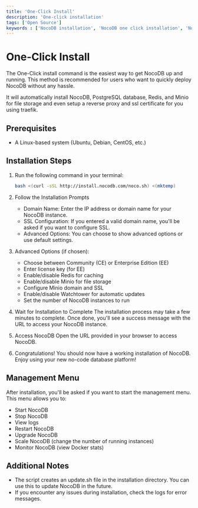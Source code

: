 ```yaml
---
title: 'One-Click Install'
description: 'One-click installation'
tags: ['Open Source']
keywords : ['NocoDB installation', 'NocoDB one click installation', 'NocoDB prerequisites']
---
```


# One-Click Install

The One-Click install command is the easiest way to get NocoDB up and running. This method is recommended for users who want to quickly deploy NocoDB without any hassle.

It will automatically install NocoDB, PostgreSQL database, Redis, and Minio for file storage and even setup a reverse proxy and ssl certificate for you using traefik.

## Prerequisites
- A Linux-based system (Ubuntu, Debian, CentOS, etc.)

## Installation Steps

1. Run the following command in your terminal:

    ```bash
    bash <(curl -sSL http://install.nocodb.com/noco.sh) <(mktemp)
    ```
   
2. Follow the Installation Prompts
    - Domain Name: Enter the IP address or domain name for your NocoDB instance.
    - SSL Configuration: If you entered a valid domain name, you'll be asked if you want to configure SSL.
    - Advanced Options: You can choose to show advanced options or use default settings.

3. Advanced Options (if chosen):
    - Choose between Community (CE) or Enterprise Edition (EE)
    - Enter license key (for EE)
    - Enable/disable Redis for caching
    - Enable/disable Minio for file storage
    - Configure Minio domain and SSL
    - Enable/disable Watchtower for automatic updates
    - Set the number of NocoDB instances to run

4. Wait for Installation to Complete
    The installation process may take a few minutes to complete. Once done, you'll see a success message with the URL to access your NocoDB instance.

5. Access NocoDB
    Open the URL provided in your browser to access NocoDB.
6. Congratulations! You should now have a working installation of NocoDB. Enjoy using your new no-code database platform!


## Management Menu

After installation, you'll be asked if you want to start the management menu. This menu allows you to:

- Start NocoDB
- Stop NocoDB
- View logs
- Restart NocoDB
- Upgrade NocoDB
- Scale NocoDB (change the number of running instances)
- Monitor NocoDB (view Docker stats)

## Additional Notes

- The script creates an update.sh file in the installation directory. You can use this to update NocoDB in the future.
- If you encounter any issues during installation, check the logs for error messages.
